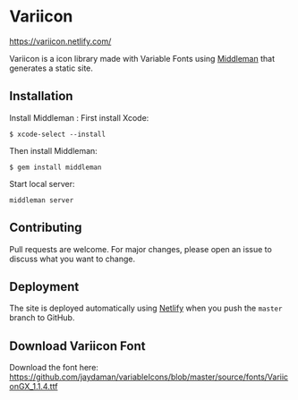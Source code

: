 # Variicon

https://variicon.netlify.com/

Variicon is a icon library made with Variable Fonts using [Middleman](https://middlemanapp.com/) that generates a static site.

## Installation
Install Middleman
:
First install Xcode:
```
$ xcode-select --install
```
Then install Middleman:
```
$ gem install middleman
```
Start local server:
```Middleman
middleman server
```
## Contributing
Pull requests are welcome. For major changes, please open an issue to discuss what you want to change.

## Deployment
The site is deployed automatically using [Netlify](https://www.netlify.com/) when you push the `master` branch to GitHub.

## Download Variicon Font
Download the font here: https://github.com/jaydaman/variableIcons/blob/master/source/fonts/VariiconGX_1.1.4.ttf
